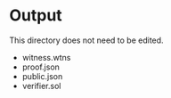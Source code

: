 # Output

This directory does not need to be edited.

- witness.wtns
- proof.json
- public.json
- verifier.sol
